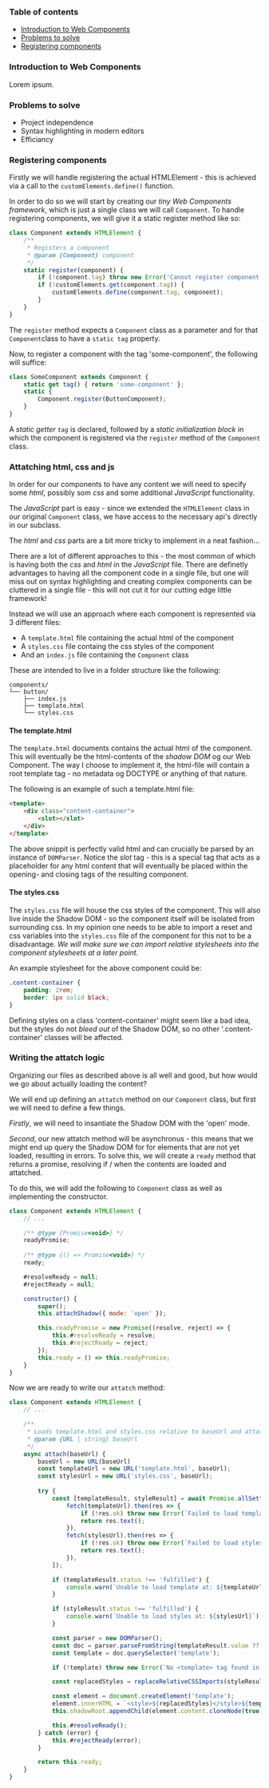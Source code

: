 ### Table of contents

- [Introduction to Web Components](#introduction-to-web-components)
- [Problems to solve](#problems-to-solve)
- [Registering components](#registering-components)

### Introduction to Web Components

Lorem ipsum.

### Problems to solve

- Project independence
- Syntax highlighting in modern editors
- Efficiancy

### Registering components

Firstly we will handle registering the actual HTMLElement - this is achieved via a call to the `customElements.define()` function. 

In order to do so we will start by creating our _tiny Web Components framework_, which is just a single class we will call `Component`. To handle registering components, we will give it a static register method like so:

```js
class Component extends HTMLElement {
    /**
     * Registers a component
     * @param {Component} component 
     */
    static register(component) {
        if (!component.tag) throw new Error('Cannot register component without tag');
        if (!customElements.get(component.tag)) {
            customElements.define(component.tag, component);
        }
    }
}
```

The `register` method expects a `Component` class as a parameter and for that `Component`class to have a `static tag` property. 

Now, to register a component with the tag 'some-component', the following will suffice:

```js
class SomeComponent extends Component {
    static get tag() { return 'some-component' };
    static {
        Component.register(ButtonComponent);
    }
}
```

A _static getter `tag`_ is declared, followed by a _static initialization block_ in which the component is registered via the `register` method of the `Component` class.

### Attatching html, css and js

In order for our components to have any content we will need to specify some _html_, possibly som _css_ and some additional _JavaScript_ functionality.

The _JavaScript_ part is easy - since we extended the `HTMLElement` class in our original `Component` class, we have access to the necessary api's directly in our subclass.

The _html_ and _css_ parts are a bit more tricky to implement in a neat fashion...

There are a lot of different approaches to this - the most common of which is having both the _css_ and _html_ in the _JavaScript_ file. There are definetly advantages to having all the component code in a single file, but one will miss out on syntax highlighting and creating complex components can be cluttered in a single file - this will not cut it for our cutting edge little framework!

Instead we will use an approach where each component is represented via 3 different files:

- A `template.html` file containing the actual html of the component
- A `styles.css` file containg the css styles of the component
- And an `index.js` file containing the `Component` class

These are intended to live in a folder structure like the following:

```
components/
└── button/
    ├── index.js
    ├── template.html
    └── styles.css
```

#### The template.html

The `template.html` documents contains the actual html of the component. This will eventually be the html-contents of the _shadow DOM_ og our Web Component. The way I choose to implement it, the html-file will contain a root template tag - no metadata og DOCTYPE or anything of that nature. 

The following is an example of such a template.html file:

```html
<template>
    <div class="content-container">
        <slot></slot>
    </div>
</template>
```

The above snippit is perfectly valid html and can crucially be parsed by an instance of `DOMParser`. Notice the *slot* tag - this is a special tag that acts as a placeholder for any html content that will eventually be placed within the opening- and closing tags of the resulting component.

#### The styles.css

The `styles.css` file will house the css styles of the component. This will also live inside the Shadow DOM - so the component itself will be isolated from surrounding css.
In my opinion one needs to be able to import a reset and css variables into the `styles.css` file of the component for this not to be a disadvantage. _We will make sure we can import relative stylesheets into the component stylesheets at a later point._

An example stylesheet for the above component could be:

```css
.content-container {
    padding: 2rem;
    border: 1px solid black;
}
```

Defining styles on a class 'content-container' might seem like a bad idea, but the styles do not _bleed out_ of the Shadow DOM, so no other '.content-container' classes will be affected.

### Writing the attatch logic

Organizing our files as described above is all well and good, but how would we go about actually loading the content?

We will end up defining an `attatch` method on our `Component` class, but first we will need to define a few things. 

_Firstly_, we will need to insantiate the Shadow DOM with the 'open' mode. 

_Second_, our new attatch method will be asynchronus - this means that we might end up query the Shadow DOM for for elements that are not yet loaded, resulting in errors. 
To solve this, we will create a `ready` method that returns a promise, resolving if / when the contents are loaded and attatched.

To do this, we will add the following to `Component` class as well as implementing the constructor.

```js
class Component extends HTMLElement {
    // ...

    /** @type {Promise<void>} */
    readyPromise;
    
    /** @type {() => Promise<void>} */
    ready;

    #resolveReady = null;
    #rejectReady = null;

    constructor() {
        super();
        this.attachShadow({ mode: 'open' });

        this.readyPromise = new Promise((resolve, reject) => {
            this.#resolveReady = resolve;
            this.#rejectReady = reject;
        });
        this.ready = () => this.readyPromise;
    }
}
```

Now we are ready to write our `attatch` method:

```js
class Component extends HTMLElement {
    // ...

    /**
     * Loads template.html and styles.css relative to baseUrl and attatches these to the component
     * @param {URL | string} baseUrl 
     */
    async attach(baseUrl) {
        baseUrl = new URL(baseUrl)
        const templateUrl = new URL('template.html', baseUrl);
        const stylesUrl = new URL('styles.css', baseUrl);
        
        try {
            const [templateResult, styleResult] = await Promise.allSettled([
                fetch(templateUrl).then(res => {
                    if (!res.ok) throw new Error(`Failed to load template: ${templateUrl}`);
                    return res.text();
                }),
                fetch(stylesUrl).then(res => {
                    if (!res.ok) throw new Error(`Failed to load styles: ${stylesUrl}`);
                    return res.text();
                }),
            ]);

            if (templateResult.status !== 'fulfilled') {
                console.warn(`Unable to load template at: ${templateUrl}`);
            }

            if (styleResult.status !== 'fulfilled') {
                console.warn(`Unable to load styles at: ${stylesUrl}`);
            }

            const parser = new DOMParser();
            const doc = parser.parseFromString(templateResult.value ?? '', 'text/html');
            const template = doc.querySelector('template');

            if (!template) throw new Error(`No <template> tag found in ${templateUrl}`);

            const replacedStyles = replaceRelativeCSSImports(styleResult.value ?? '', baseUrl);

            const element = document.createElement('template');
            element.innerHTML = `<style>${replacedStyles}</style>${template.innerHTML}`;
            this.shadowRoot.appendChild(element.content.cloneNode(true));

            this.#resolveReady();
        } catch (error) {
            this.#rejectReady(error);
        }

        return this.ready;
    }
}
```

